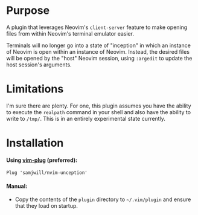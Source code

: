 # Purpose

A plugin that leverages Neovim's `client-server` feature to make opening files from within
Neovim's terminal emulator easier.

Terminals will no longer go into a
state of "inception" in which an instance of Neovim is open within an instance
of Neovim. Instead, the desired files will be opened by the
"host" Neovim session, using `:argedit` to update the host session's arguments.

# Limitations

I'm sure there are plenty. For one, this plugin assumes you have the ability to execute the `realpath` command in your shell and also have the ability to write to `/tmp/`. This is in an entirely experimental state currently.

# Installation

#### Using [vim-plug](https://github.com/junegunn/vim-plug) (preferred):

    Plug 'samjwill/nvim-unception'

#### Manual:

* Copy the contents of the `plugin` directory to `~/.vim/plugin` and ensure that they load on startup.
